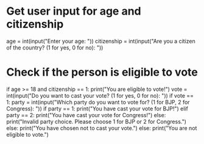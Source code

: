# Get user input for age and citizenship
age = int(input("Enter your age: "))
citizenship = int(input("Are you a citizen of the country? (1 for yes, 0 for no): "))

# Check if the person is eligible to vote
if age >= 18 and citizenship == 1:
    print("You are eligible to vote!")
    vote = int(input("Do you want to cast your vote? (1 for yes, 0 for no): "))
    if vote == 1:
        party = int(input("Which party do you want to vote for? (1 for BJP, 2 for Congress): "))
        if party == 1:
            print("You have cast your vote for BJP!")
        elif party == 2:
            print("You have cast your vote for Congress!")
        else:
            print("Invalid party choice. Please choose 1 for BJP or 2 for Congress.")
    else:
        print("You have chosen not to cast your vote.")
else:
    print("You are not eligible to vote.")

